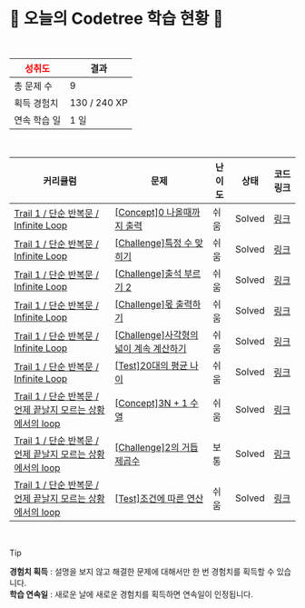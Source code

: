 # 🌲 오늘의 Codetree 학습 현황 🌲

<br />

| <span style="color:red;display:block;text-align:center;"> **성취도**</span> | 결과 |
|---|---|
| 총 문제 수 | 9 |
| 획득 경험치 | 130 / 240 XP |
| 연속 학습 일 | 1 일 |

<br />

|커리큘럼|문제|난이도|상태|코드 링크|
|---|---|---|---|---|
|[Trail 1 / 단순 반복문 / Infinite Loop](https://www.codetree.ai/trail-info/novice-low/)|[[Concept]0 나올때까지 출력](https://www.codetree.ai/trails/complete/curated-cards/intro-print-until-zero-is-given/)|쉬움|Solved|[링크](https://github.com/gawbi/codetree/blob/main/250224/0%20%EB%82%98%EC%98%AC%EB%95%8C%EA%B9%8C%EC%A7%80%20%EC%B6%9C%EB%A0%A5/print-until-zero-is-given.c)|
|[Trail 1 / 단순 반복문 / Infinite Loop](https://www.codetree.ai/trail-info/novice-low/)|[[Challenge]특정 수 맞히기](https://www.codetree.ai/trails/complete/curated-cards/challenge-catching-specific-number/)|쉬움|Solved|[링크](https://github.com/gawbi/codetree/blob/main/250224/%E1%84%90%E1%85%B3%E1%86%A8%E1%84%8C%E1%85%A5%E1%86%BC%20%E1%84%89%E1%85%AE%20%E1%84%86%E1%85%A1%E1%86%BD%E1%84%92%E1%85%B5%E1%84%80%E1%85%B5/catching-specific-number.c)|
|[Trail 1 / 단순 반복문 / Infinite Loop](https://www.codetree.ai/trail-info/novice-low/)|[[Challenge]출석 부르기 2](https://www.codetree.ai/trails/complete/curated-cards/challenge-calling-attendance-2/)|쉬움|Solved|[링크](https://github.com/gawbi/codetree/blob/main/250224/%EC%B6%9C%EC%84%9D%20%EB%B6%80%EB%A5%B4%EA%B8%B0%202/calling-attendance-2.c)|
|[Trail 1 / 단순 반복문 / Infinite Loop](https://www.codetree.ai/trail-info/novice-low/)|[[Challenge]몫 출력하기](https://www.codetree.ai/trails/complete/curated-cards/challenge-print-share/)|쉬움|Solved|[링크](https://github.com/gawbi/codetree/blob/main/250224/%EB%AA%AB%20%EC%B6%9C%EB%A0%A5%ED%95%98%EA%B8%B0/print-share.c)|
|[Trail 1 / 단순 반복문 / Infinite Loop](https://www.codetree.ai/trail-info/novice-low/)|[[Challenge]사각형의 넓이 계속 계산하기](https://www.codetree.ai/trails/complete/curated-cards/challenge-continue-calculating-width-of-the-rectangle/)|쉬움|Solved|[링크](https://github.com/gawbi/codetree/blob/main/250224/%EC%82%AC%EA%B0%81%ED%98%95%EC%9D%98%20%EB%84%93%EC%9D%B4%20%EA%B3%84%EC%86%8D%20%EA%B3%84%EC%82%B0%ED%95%98%EA%B8%B0/continue-calculating-width-of-the-rectangle.c)|
|[Trail 1 / 단순 반복문 / Infinite Loop](https://www.codetree.ai/trail-info/novice-low/)|[[Test]20대의 평균 나이](https://www.codetree.ai/trails/complete/curated-cards/test-average-age-of-20/)|쉬움|Solved|[링크](https://github.com/gawbi/codetree/blob/main/250224/20%EB%8C%80%EC%9D%98%20%ED%8F%89%EA%B7%A0%20%EB%82%98%EC%9D%B4/average-age-of-20.c)|
|[Trail 1 / 단순 반복문 / 언제 끝날지 모르는 상황에서의 loop](https://www.codetree.ai/trail-info/novice-low/)|[[Concept]3N + 1 수열](https://www.codetree.ai/trails/complete/curated-cards/intro-3n-plus-1-sequence/)|쉬움|Solved|[링크](https://github.com/gawbi/codetree/blob/main/250224/3N%20%2B%201%20%EC%88%98%EC%97%B4/3n-plus-1-sequence.c)|
|[Trail 1 / 단순 반복문 / 언제 끝날지 모르는 상황에서의 loop](https://www.codetree.ai/trail-info/novice-low/)|[[Challenge]2의 거듭제곱수](https://www.codetree.ai/trails/complete/curated-cards/challenge-pow-of-2/)|보통|Solved|[링크](https://github.com/gawbi/codetree/blob/main/250224/2%EC%9D%98%20%EA%B1%B0%EB%93%AD%EC%A0%9C%EA%B3%B1%EC%88%98/pow-of-2.c)|
|[Trail 1 / 단순 반복문 / 언제 끝날지 모르는 상황에서의 loop](https://www.codetree.ai/trail-info/novice-low/)|[[Test]조건에 따른 연산](https://www.codetree.ai/trails/complete/curated-cards/test-operatino-by-rule/)|쉬움|Solved|[링크](https://github.com/gawbi/codetree/blob/main/250224/%EC%A1%B0%EA%B1%B4%EC%97%90%20%EB%94%B0%EB%A5%B8%20%EC%97%B0%EC%82%B0/operatino-by-rule.c)|


<br />

> [!TIP]
> **경험치 획득** : 설명을 보지 않고 해결한 문제에 대해서만 한 번 경험치를 획득할 수 있습니다.  
> **학습 연속일** : 새로운 날에 새로운 경험치를 획득하면 연속일이 인정됩니다.

